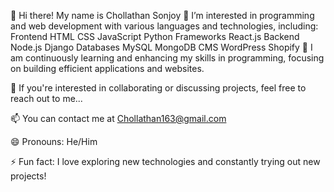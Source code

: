 👋 Hi there! My name is Chollathan Sonjoy
👀 I’m interested in programming and web development with various languages and technologies, including:
Frontend
HTML
CSS
JavaScript
Python
Frameworks
React.js
Backend
Node.js
Django
Databases
MySQL
MongoDB
CMS
WordPress
Shopify
🌱 I am continuously learning and enhancing my skills in programming, focusing on building efficient applications and websites.

💞️ If you're interested in collaborating or discussing projects, feel free to reach out to me...

📫 You can contact me at Chollathan163@gmail.com

😄 Pronouns: He/Him

⚡ Fun fact: I love exploring new technologies and constantly trying out new projects!
